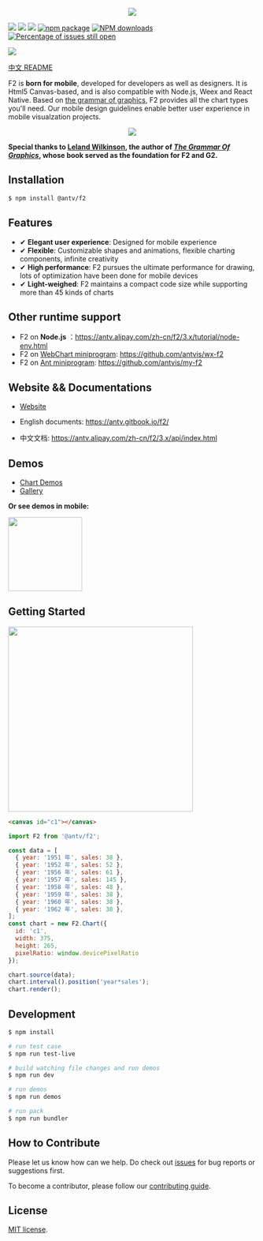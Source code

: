 <p align="center"><img src="https://gw.alipayobjects.com/zos/rmsportal/gpWSuJZhFtQHNwrNgYIB.png"></p>

[![](https://img.shields.io/travis/antvis/f2.svg)](https://travis-ci.org/antvis/f2)
![](https://img.shields.io/badge/language-javascript-red.svg)
![](https://img.shields.io/badge/license-MIT-000000.svg)
[![npm package](https://img.shields.io/npm/v/@antv/f2.svg)](https://www.npmjs.com/package/@antv/f2)
[![NPM downloads](http://img.shields.io/npm/dm/@antv/f2.svg)](https://npmjs.org/package/@antv/f2)
[![Percentage of issues still open](http://isitmaintained.com/badge/open/antvis/f2.svg)](http://isitmaintained.com/project/antvis/f2 "Percentage of issues still open")

<p align="left">
  <a href="https://twitter.com/intent/tweet?text=F2,%20an%20elegant,%20interactive%20and%20flexible%20charting%20library%20for%20mobile.&url=https://antv.alipay.com/zh-cn/f2/3.x/index.html&hashtags=javascript,mobile,charts,dataviz,visualizations,F2"><img src="https://img.shields.io/twitter/url/http/shields.io.svg?style=social"> </a>
</p>

[中文 README](./README.zh-CN.md)

F2 is **born for mobile**, developed for developers as well as designers. It is Html5 Canvas-based, and is also compatible with Node.js, Weex and React Native. Based on [the grammar of graphics](https://www.cs.uic.edu/~wilkinson/TheGrammarOfGraphics/GOG.html), F2 provides all the chart types you'll need. Our mobile design guidelines enable better user experience in mobile visualzation projects.

<p align="center"><img src="https://gw.alipayobjects.com/zos/rmsportal/gWNgjKFInawkemLKzUjO.png"></p>

**Special thanks to [Leland Wilkinson](https://en.wikipedia.org/wiki/Leland_Wilkinson), the author of [*The Grammar Of Graphics*](https://www.cs.uic.edu/~wilkinson/TheGrammarOfGraphics/GOG.html), whose book served as the foundation for F2 and G2.**

## Installation

```bash
$ npm install @antv/f2
```

## Features

- ✔︎ **Elegant user experience**: Designed for mobile experience
- ✔︎ **Flexible**: Customizable shapes and animations, flexible charting components, infinite creativity
- ✔︎ **High performance**: F2 pursues the ultimate performance for drawing, lots of optimization have been done for mobile devices
- ✔︎ **Light-weighed**: F2 maintains a compact code size while supporting more than 45 kinds of charts

## Other runtime support

- F2 on **Node.js** ：https://antv.alipay.com/zh-cn/f2/3.x/tutorial/node-env.html
- F2 on [WebChart miniprogram](https://mp.weixin.qq.com/cgi-bin/wx): https://github.com/antvis/wx-f2
- F2 on [Ant miniprogram](https://mini.open.alipay.com/channel/miniIndex.htm): https://github.com/antvis/my-f2

## Website && Documentations

* [Website](https://antv.alipay.com/zh-cn/f2/3.x/index.html)

* English documents: https://antv.gitbook.io/f2/

* 中文文档: https://antv.alipay.com/zh-cn/f2/3.x/api/index.html

## Demos

- [Chart Demos](https://antv.alipay.com/zh-cn/f2/3.x/demo/index.html)
- [Gallery](https://codepen.io/collection/AOpMaW/)

**Or see demos in mobile:**

<img src="https://gw.alipayobjects.com/zos/rmsportal/nzlxIzUBlBRVGMyaZigG.png" style="width:150px;">


## Getting Started

<img src="https://gw.alipayobjects.com/zos/rmsportal/vNBNIGvCiIwqLwaYjWUy.png" width="375">

```html
<canvas id="c1"></canvas>
```

```js
import F2 from '@antv/f2';

const data = [
  { year: '1951 年', sales: 38 },
  { year: '1952 年', sales: 52 },
  { year: '1956 年', sales: 61 },
  { year: '1957 年', sales: 145 },
  { year: '1958 年', sales: 48 },
  { year: '1959 年', sales: 38 },
  { year: '1960 年', sales: 38 },
  { year: '1962 年', sales: 38 },
];
const chart = new F2.Chart({
  id: 'c1',
  width: 375,
  height: 265,
  pixelRatio: window.devicePixelRatio
});

chart.source(data);
chart.interval().position('year*sales');
chart.render();
```


## Development

```bash
$ npm install

# run test case
$ npm run test-live

# build watching file changes and run demos
$ npm run dev

# run demos
$ npm run demos

# run pack
$ npm run bundler
```

## How to Contribute

Please let us know how can we help. Do check out [issues](https://github.com/antvis/f2/issues) for bug reports or suggestions first.

To become a contributor, please follow our [contributing guide](https://github.com/antvis/f2/blob/master/CONTRIBUTING.md).

## License

[MIT license](./LICENSE).
